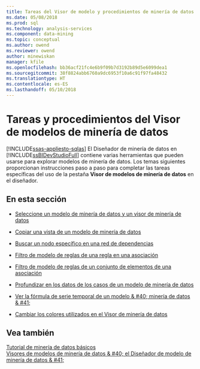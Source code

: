 ```yaml
---
title: Tareas del Visor de modelo y procedimientos de minería de datos | Documentos de Microsoft
ms.date: 05/08/2018
ms.prod: sql
ms.technology: analysis-services
ms.component: data-mining
ms.topic: conceptual
ms.author: owend
ms.reviewer: owend
author: minewiskan
manager: kfile
ms.openlocfilehash: bb36acf21fc4e6b9f09b7d3192b89d5e6099dea1
ms.sourcegitcommit: 38f8824abb6760a9dc6953f10a6c91f97fa48432
ms.translationtype: HT
ms.contentlocale: es-ES
ms.lasthandoff: 05/10/2018
---
```

# <a name="mining-model-viewer-tasks-and-how-tos"></a>Tareas y procedimientos del Visor de modelos de minería de datos
[!INCLUDE[ssas-appliesto-sqlas](../../includes/ssas-appliesto-sqlas.md)]
  El Diseñador de minería de datos en [!INCLUDE[ssBIDevStudioFull](../../includes/ssbidevstudiofull-md.md)] contiene varias herramientas que pueden usarse para explorar modelos de minería de datos. Los temas siguientes proporcionan instrucciones paso a paso para completar las tareas específicas del uso de la pestaña **Visor de modelos de minería de datos** en el diseñador.  
  
## <a name="in-this-section"></a>En esta sección  
  
-   [Seleccione un modelo de minería de datos y un visor de minería de datos](../../analysis-services/data-mining/select-a-mining-model-and-a-data-mining-viewer.md)  
  
-   [Copiar una vista de un modelo de minería de datos](../../analysis-services/data-mining/copy-a-view-of-a-mining-model.md)  
  
-   [Buscar un nodo específico en una red de dependencias](../../analysis-services/data-mining/find-a-specific-node-in-a-dependency-network.md)  
  
-   [Filtro de modelo de reglas de una regla en una asociación](../../analysis-services/data-mining/filter-a-rule-in-an-association-rules-model.md)  
  
-   [Filtro de modelo de reglas de un conjunto de elementos de una asociación](../../analysis-services/data-mining/filter-an-itemset-in-an-association-rules-model.md)  
  
-   [Profundizar en los datos de los casos de un modelo de minería de datos](../../analysis-services/data-mining/drill-through-to-case-data-from-a-mining-model.md)  
  
-   [Ver la fórmula de serie temporal de un modelo & #40; minería de datos & #41;](../../analysis-services/data-mining/view-the-formula-for-a-time-series-model-data-mining.md)  
  
-   [Cambiar los colores utilizados en el Visor de minería de datos](../../analysis-services/data-mining/change-the-colors-used-in-the-data-mining-viewer.md)  
  
## <a name="see-also"></a>Vea también  
 [Tutorial de minería de datos básicos](http://msdn.microsoft.com/library/6602edb6-d160-43fb-83c8-9df5dddfeb9c)   
 [Visores de modelos de minería de datos & #40; el Diseñador de modelo de minería de datos & #41;](http://msdn.microsoft.com/library/4ba391d5-c97b-4848-ba7c-7d096fa4b7dd)  
  
  
